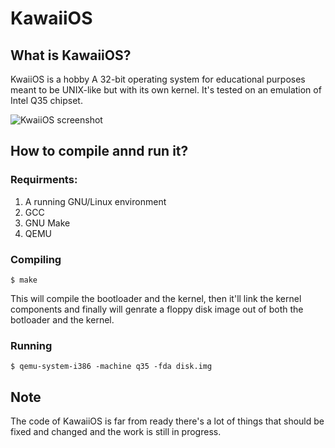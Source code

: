 # KawaiiOS
## What is KawaiiOS?
KwaiiOS is a hobby A 32-bit operating system for educational purposes meant to be UNIX-like but with its own kernel. It's tested on an emulation of Intel Q35 chipset.

![KwaiiOS screenshot](https://raw.githubusercontent.com/nemoload/KawaiiOS/master/screenshots/screenshot1.png "KwaiiOS screenshot")

## How to compile annd run it?
### Requirments:
1. A running GNU/Linux environment
2. GCC
3. GNU Make
4. QEMU

### Compiling
`$ make`

This will compile the bootloader and the kernel, then it'll link the kernel components and finally will genrate a floppy disk image out of both the botloader and the kernel.
### Running
`$ qemu-system-i386 -machine q35 -fda disk.img`
## Note
The code of KawaiiOS is far from ready there's a lot of things that should be fixed and changed and the work is still in progress.
